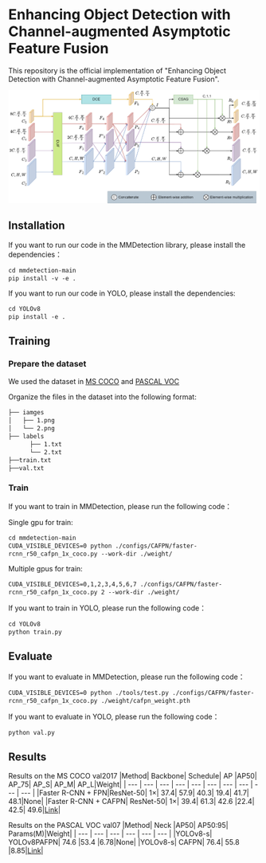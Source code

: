 # Enhancing Object Detection with Channel-augmented Asymptotic Feature Fusion
This repository is the official implementation of "Enhancing Object Detection with Channel-augmented Asymptotic Feature Fusion". 

![image](assets/CAFPN.png)

## Installation

If you want to run our code in the MMDetection library, please install the dependencies：
```
cd mmdetection-main
pip install -v -e .
```

If you want to run our code in YOLO, please install the dependencies:
```
cd YOLOv8
pip install -e .
```
## Training
### Prepare the dataset
We used the dataset in [MS COCO](https://cocodataset.org/#home) and [PASCAL VOC](http://host.robots.ox.ac.uk/pascal/VOC/index.html)

Organize the files in the dataset into the following format:
```
├── iamges
│   ├── 1.png
│   └── 2.png
├── labels
      ├── 1.txt
      └── 2.txt
├──train.txt
├──val.txt
```
### Train

If you want to train in MMDetection, please run the following code：

Single gpu for train:
```
cd mmdetection-main
CUDA_VISIBLE_DEVICES=0 python ./configs/CAFPN/faster-rcnn_r50_cafpn_1x_coco.py --work-dir ./weight/
```
Multiple gpus for train:
```
CUDA_VISIBLE_DEVICES=0,1,2,3,4,5,6,7 ./configs/CAFPN/faster-rcnn_r50_cafpn_1x_coco.py 2 --work-dir ./weight/
```
If you want to train in YOLO, please run the following code：
```
cd YOLOv8
python train.py
```

## Evaluate
If you want to evaluate in MMDetection, please run the following code：
```
CUDA_VISIBLE_DEVICES=0 python ./tools/test.py ./configs/CAFPN/faster-rcnn_r50_cafpn_1x_coco.py ./weight/cafpn_weight.pth
```
If you want to evaluate in YOLO, please run the following code：
```
python val.py
```
## Results
Results on the MS COCO val2017
|Method| Backbone| Schedule| AP |AP50| AP_75| AP_S| AP_M| AP_L|Weight|
| --- | --- | --- | --- | --- | --- | --- | --- | --- | --- |
|Faster R-CNN + FPN|ResNet-50| 1×| 37.4| 57.9| 40.3| 19.4| 41.7| 48.1|None|
|Faster R-CNN + CAFPN| ResNet-50| 1×| 39.4| 61.3| 42.6 |22.4| 42.5| 49.6|[Link](https://drive.google.com/file/d/1nYPbCah7EgNw1hkAS-AyN87FJ4vrA48R/view?usp=drive_link)|

Results on the PASCAL VOC val07
|Method| Neck |AP50| AP50:95| Params(M)|Weight|
| --- | --- | --- | --- | --- | --- |
|YOLOv8-s| YOLOv8PAFPN| 74.6 |53.4 |6.78|None|
|YOLOv8-s| CAFPN| 76.4| 55.8 |8.85|[Link](https://drive.google.com/file/d/1NysPsuDw1bczJ4Iq40181YBkqvVm6bo2/view?usp=drive_link)|


